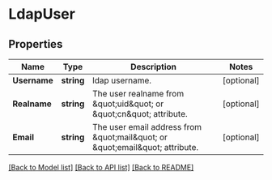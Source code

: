 # LdapUser

## Properties

Name | Type | Description | Notes
------------ | ------------- | ------------- | -------------
**Username** | **string** | ldap username. | [optional] 
**Realname** | **string** | The user realname from \&quot;uid\&quot; or \&quot;cn\&quot; attribute. | [optional] 
**Email** | **string** | The user email address from \&quot;mail\&quot; or \&quot;email\&quot; attribute. | [optional] 

[[Back to Model list]](../README.md#documentation-for-models) [[Back to API list]](../README.md#documentation-for-api-endpoints) [[Back to README]](../README.md)


